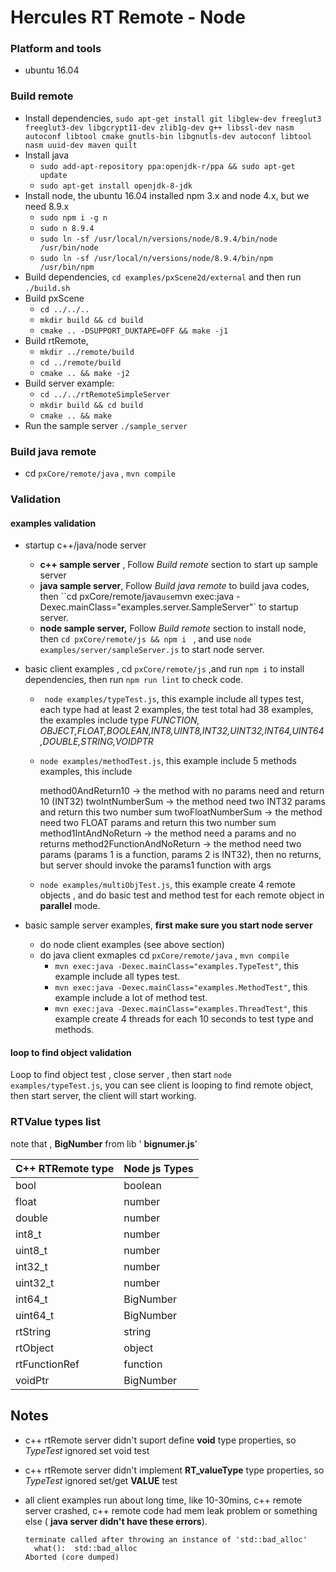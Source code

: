 # Hercules RT Remote - Node

### Platform and tools

- ubuntu 16.04

### Build remote

* Install dependencies,  `sudo apt-get install git libglew-dev freeglut3 freeglut3-dev libgcrypt11-dev zlib1g-dev g++ libssl-dev nasm autoconf libtool cmake gnutls-bin libgnutls-dev autoconf libtool nasm uuid-dev maven quilt`
* Install java
   * `sudo add-apt-repository ppa:openjdk-r/ppa && sudo apt-get update`
   * `sudo apt-get install openjdk-8-jdk`
* Install node, the ubuntu 16.04 installed npm 3.x and node 4.x, but we need 8.9.x
   * `sudo npm i -g n`
   * `sudo n 8.9.4`
   * `sudo ln -sf /usr/local/n/versions/node/8.9.4/bin/node /usr/bin/node`
   * `sudo ln -sf /usr/local/n/versions/node/8.9.4/bin/npm /usr/bin/npm`
* Build dependencies,  `cd examples/pxScene2d/external` and then run `./build.sh`
* Build pxScene
  * `cd ../../..`
  * `mkdir build && cd build`
  * `cmake .. -DSUPPORT_DUKTAPE=OFF && make -j1`
* Build rtRemote,
   * `mkdir ../remote/build `
   * `cd ../remote/build `
   * `cmake .. && make -j2`
* Build server example:
  * `cd ../../rtRemoteSimpleServer`
  * `mkdir build && cd build`
  * `cmake .. && make`
* Run the sample server `./sample_server`



### Build java remote

- cd `pxCore/remote/java` , `mvn compile`



### Validation

#### examples validation

* startup c++/java/node server
  * **c++ sample server** , Follow *Build remote* section to start up sample server
  * **java sample server**, Follow *Build java remote* to build java codes, then ``cd pxCore/remote/java` use `mvn exec:java -Dexec.mainClass="examples.server.SampleServer"` to startup server.
  * **node sample server,** Follow *Build remote* section to install node, then `cd pxCore/remote/js && npm i ` , and use `node examples/server/sampleServer.js` to start node server.

* basic client examples , cd `pxCore/remote/js` ,and run `npm i` to install dependencies, then run `npm run lint` to check code.
  * ` node examples/typeTest.js`, this example include all types test, each type had at least 2 examples,  the test total had 38 examples, the examples include type *FUNCTION, OBJECT,FLOAT,BOOLEAN,INT8,UINT8,INT32,UINT32,INT64,UINT64,DOUBLE,STRING,VOIDPTR*

  * `node examples/methodTest.js`, this example include 5 methods examples, this include

    method0AndReturn10 -> the method with no params need and return 10 (INT32)
    twoIntNumberSum -> the method need two INT32 params and return this two number sum
    twoFloatNumberSum -> the method need two FLOAT params and return this two number sum
    method1IntAndNoReturn -> the method need a params and no returns
    method2FunctionAndNoReturn -> the method need two params (params 1 is a function, params 2 is INT32), then no returns, but server should invoke the params1 function with args

  * `node examples/multiObjTest.js`, this example create 4 remote objects , and do basic test and method test for each remote object in **parallel** mode.

* basic sample server examples,  **first make sure you start node server**

  * do node client examples (see above section)
  * do java client exmaples cd `pxCore/remote/java` , `mvn compile`
    * `mvn exec:java -Dexec.mainClass="examples.TypeTest"`, this example include all types test.
    *  `mvn exec:java -Dexec.mainClass="examples.MethodTest"`, this example include a lot of method test.
    * `mvn exec:java -Dexec.mainClass="examples.ThreadTest"`, this example create 4 threads for each 10 seconds to test type and methods.


#### loop to find object validation

Loop to find object test , close server , then start `node examples/typeTest.js`, you can see client is looping to find remote object, then start server, the client will start working.

### RTValue types list

note that , **BigNumber** from lib ' **bignumer.js**'

| C++ RTRemote type | Node js Types |
| ----------------- | ------------- |
| bool              | boolean       |
| float             | number        |
| double            | number        |
| int8_t            | number        |
| uint8_t           | number        |
| int32_t           | number        |
| uint32_t          | number        |
| int64_t           | BigNumber     |
| uint64_t          | BigNumber     |
| rtString          | string        |
| rtObject          | object        |
| rtFunctionRef     | function      |
| voidPtr           | BigNumber     |



## Notes

- c++ rtRemote server didn't suport define **void** type properties, so *TypeTest* ignored set void test

- c++ rtRemote server didn't implement **RT_valueType** type properties, so *TypeTest* ignored set/get **VALUE** test

- all client examples run about long time, like 10-30mins, c++ remote server crashed, c++ remote code had mem leak problem or something else ( **java server didn't have these errors**).

  ```
  terminate called after throwing an instance of 'std::bad_alloc'
    what():  std::bad_alloc
  Aborted (core dumped)
  ```
